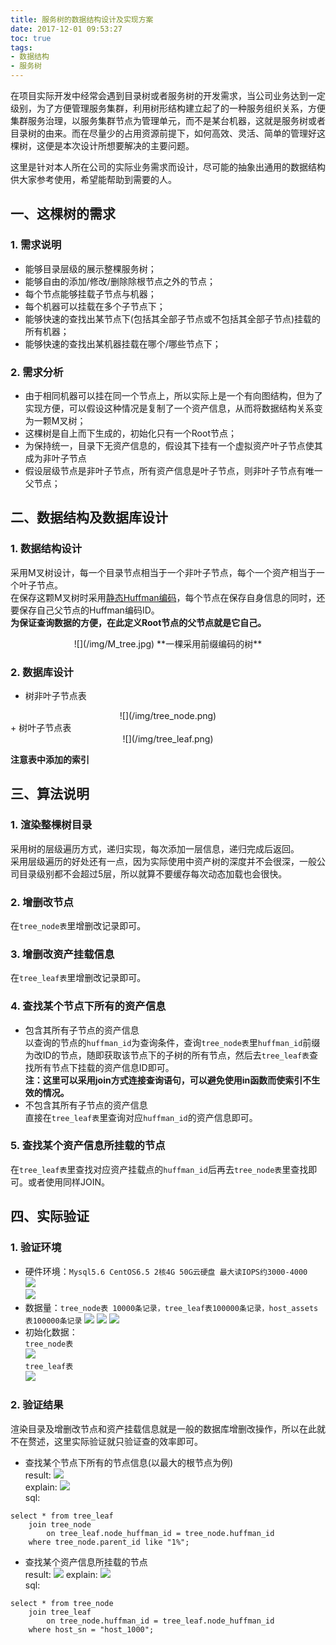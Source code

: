 ```yaml
---
title: 服务树的数据结构设计及实现方案
date: 2017-12-01 09:53:27
toc: true
tags:
- 数据结构
- 服务树
---
```

在项目实际开发中经常会遇到目录树或者服务树的开发需求，当公司业务达到一定级别，为了方便管理服务集群，利用树形结构建立起了的一种服务组织关系，方便集群服务治理，以服务集群节点为管理单元，而不是某台机器，这就是服务树或者目录树的由来。而在尽量少的占用资源前提下，如何高效、灵活、简单的管理好这棵树，这便是本次设计所想要解决的主要问题。
<!-- more -->
这里是针对本人所在公司的实际业务需求而设计，尽可能的抽象出通用的数据结构供大家参考使用，希望能帮助到需要的人。
## 一、这棵树的需求
### 1. 需求说明  
+ 能够目录层级的展示整棵服务树；
+ 能够自由的添加/修改/删除除根节点之外的节点；
+ 每个节点能够挂载子节点与机器；
+ 每个机器可以挂载在多个子节点下；
+ 能够快速的查找出某节点下(包括其全部子节点或不包括其全部子节点)挂载的所有机器；
+ 能够快速的查找出某机器挂载在哪个/哪些节点下；  

### 2. 需求分析
+ 由于相同机器可以挂在同一个节点上，所以实际上是一个有向图结构，但为了实现方便，可以假设这种情况是复制了一个资产信息，从而将数据结构关系变为一颗M叉树；
+ 这棵树是自上而下生成的，初始化只有一个Root节点；
+ 为保持统一，目录下无资产信息的，假设其下挂有一个虚拟资产叶子节点使其成为非叶子节点
+ 假设层级节点是非叶子节点，所有资产信息是叶子节点，则非叶子节点有唯一父节点；

## 二、数据结构及数据库设计
### 1. 数据结构设计  
采用M叉树设计，每一个目录节点相当于一个非叶子节点，每个一个资产相当于一个叶子节点。  
在保存这颗M叉树时采用[静态Huffman编码](https://baike.baidu.com/item/%E5%93%88%E5%A4%AB%E6%9B%BC%E7%BC%96%E7%A0%81/1719730?fr=aladdin#4_1)，每个节点在保存自身信息的同时，还要保存自己父节点的Huffman编码ID。  
**为保证查询数据的方便，在此定义Root节点的父节点就是它自己。**  
<div align=center>
![](/img/M_tree.jpg)  
**一棵采用前缀编码的树**
</div>

### 2. 数据库设计  
+ 树非叶子节点表  
<div align=center>
![](/img/tree_node.png)
</div>
+ 树叶子节点表  
<div align=center>
![](/img/tree_leaf.png)  
</div>

**注意表中添加的索引**

## 三、算法说明
### 1. 渲染整棵树目录  
采用树的层级遍历方式，递归实现，每次添加一层信息，递归完成后返回。  
采用层级遍历的好处还有一点，因为实际使用中资产树的深度并不会很深，一般公司目录级别都不会超过5层，所以就算不要缓存每次动态加载也会很快。
### 2. 增删改节点  
在`tree_node表`里增删改记录即可。
### 3. 增删改资产挂载信息  
在`tree_leaf表`里增删改记录即可。
### 4. 查找某个节点下所有的资产信息  
+ 包含其所有子节点的资产信息  
以查询的节点的`huffman_id`为查询条件，查询`tree_node表`里`huffman_id`前缀为改ID的节点，随即获取该节点下的子树的所有节点，然后去`tree_leaf表`查找所有节点下挂载的资产信息ID即可。  
    **注：这里可以采用join方式连接查询语句，可以避免使用in函数而使索引不生效的情况。**
+ 不包含其所有子节点的资产信息  
直接在`tree_leaf表`里查询对应`huffman_id`的资产信息即可。

### 5. 查找某个资产信息所挂载的节点  
在`tree_leaf表`里查找对应资产挂载点的`huffman_id`后再去`tree_node表`里查找即可。或者使用同样JOIN。

## 四、实际验证
### 1. 验证环境  
+ 硬件环境：`Mysql5.6 CentOS6.5 2核4G 50G云硬盘 最大读IOPS约3000-4000`  
![](/img/hard_info.png)  
![](/img/mysql_info.png)  
+ 数据量：`tree_node表 10000条记录，tree_leaf表100000条记录，host_assets表100000条记录`
![](/img/tree_node_num.png)  ![](/img/tree_leaf_num.png)  ![](/img/host_assets_num.png)  
+ 初始化数据：  
`tree_node表`  
![](/img/tree_node_demo.png)   
`tree_leaf表`  
![](/img/tree_leaf_demo.png)  

### 2. 验证结果  
渲染目录及增删改节点和资产挂载信息就是一般的数据库增删改操作，所以在此就不在赘述，这里实际验证就只验证查的效率即可。  
+ 查找某个节点下所有的节点信息(以最大的根节点为例)   
result:
![](/img/explain_sql.png)  
explain:
![](/img/result.png)  
sql:

``` 
select * from tree_leaf   
    join tree_node 
        on tree_leaf.node_huffman_id = tree_node.huffman_id 
    where tree_node.parent_id like "1%";
```
        
+ 查找某个资产信息所挂载的节点  
result:
![](/img/result_2.png) 
explain:
![](/img/explain_2.png)   
sql:  

``` 
select * from tree_node 
    join tree_leaf 
        on tree_node.huffman_id = tree_leaf.node_huffman_id 
    where host_sn = "host_1000";
```
